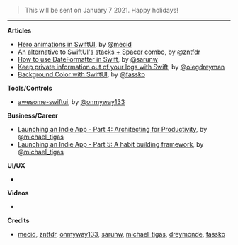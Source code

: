 > This will be sent on January 7 2021. Happy holidays!
---

**Articles**

* [Hero animations in SwiftUI](https://swiftwithmajid.com/2020/12/17/hero-animations-in-swiftui/), by [@mecid](https://twitter.com/mecid)
* [An alternative to SwiftUI's stacks + Spacer combo](https://fivestars.blog/swiftui/stack-spacer-alternatives.html), by [@zntfdr](https://twitter.com/zntfdr)
* [How to use DateFormatter in Swift](https://sarunw.com/posts/how-to-use-dateformatter/), by [@sarunw](https://twitter.com/sarunw)
* [Keep private information out of your logs with Swift](https://olegdreyman.medium.com/keep-private-information-out-of-your-logs-with-swift-bbd2fbcd9a40), by [@olegdreyman](https://twitter.com/olegdreyman)
* [Background Color with SwiftUI](https://kristaps.me/blog/background-swiftui/), by [@fassko](https://twitter.com/fassko)

**Tools/Controls**

* [awesome-swiftui](https://github.com/onmyway133/awesome-swiftui), by [@onmyway133](https://twitter.com/onmyway133)

**Business/Career**
* [Launching an Indie App - Part 4: Architecting for Productivity](https://heyimakeapps.com/blog/launching-an-indie-app-part-4-architecting-for-productivity), by [@michael_tigas](https://twitter.com/michael_tigas)
* [Launching an Indie App - Part 5: A habit building framework](https://heyimakeapps.com/blog/launching-an-indie-app-part-5-a-habit-building-framework), by [@michael_tigas](https://twitter.com/michael_tigas)

**UI/UX**

* 

**Videos**

* 

**Credits**

* [mecid](https://github.com/mecid), [zntfdr](https://github.com/zntfdr), [onmyway133](https://github.com/onmyway133), [sarunw](https://github.com/sarunw), [michael_tigas](https://github.com/teeeeeegz), [dreymonde](https://github.com/dreymonde), [fassko](https://github.com/fassko)
